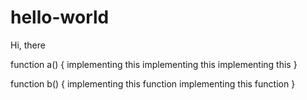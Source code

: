 # hello-world

Hi, there

function a() {
	implementing this
	implementing this
	implementing this
}

function b() {
	implementing this function
	implementing this function
}
